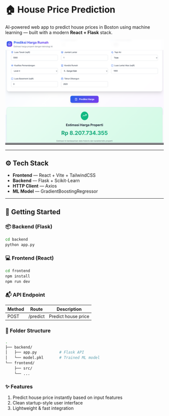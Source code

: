 # 🏠 House Price Prediction

AI-powered web app to predict house prices in Boston using machine learning — built with a modern **React + Flask** stack.

![Preview](preview.jpg)

---

## ⚙️ Tech Stack

- **Frontend** — React + Vite + TailwindCSS  
- **Backend** — Flask + Scikit-Learn  
- **HTTP Client** — Axios  
- **ML Model** — GradientBoostingRegressor  

---

## 🚀 Getting Started

### 📦 Backend (Flask)
```bash
cd backend
python app.py
```
### 💻 Frontend (React)
```bash
cd frontend
npm install
npm run dev
```
### 📬 API Endpoint
| Method | Route    | Description         |
| ------ | -------- | ------------------- |
| POST   | /predict | Predict house price |

### 📁 Folder Structure
```bash
.
├── backend/
│   ├── app.py          # Flask API
│   └── model.pkl       # Trained ML model
└── frontend/
    ├── src/
    └── ...
```
### ✨ Features
1.  Predict house price instantly based on input features
2.  Clean startup-style user interface
3.  Lightweight & fast integration
